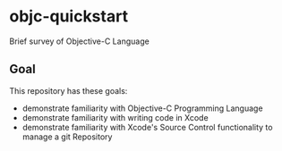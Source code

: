 objc-quickstart
===============

Brief survey of Objective-C Language

## Goal
This repository has these goals:
- demonstrate familiarity with Objective-C Programming Language
- demonstrate familiarity with writing code in Xcode 
- demonstrate familiarity with Xcode's Source Control functionality to manage a git Repository
